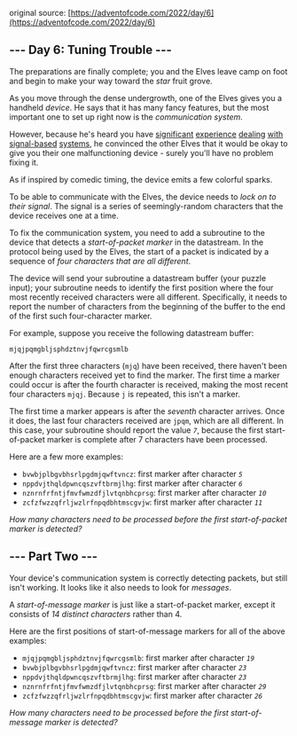 original source: [https://adventofcode.com/2022/day/6](https://adventofcode.com/2022/day/6)
## --- Day 6: Tuning Trouble ---
The preparations are finally complete; you and the Elves leave camp on foot and begin to make your way toward the <em>star</em> fruit grove.

As you move through the dense undergrowth, one of the Elves gives you a handheld <em>device</em>. He says that it has many fancy features, but the most important one to set up right now is the <em>communication system</em>.

However, because he's heard you have [significant](/2016/day/6) [experience](/2016/day/25) [dealing](/2019/day/7) [with](/2019/day/9) [signal-based](/2019/day/16) [systems](/2021/day/25), he convinced the other Elves that it would be okay to give you their one malfunctioning device - surely you'll have no problem fixing it.

As if inspired by comedic timing, the device emits a few colorful sparks.

To be able to communicate with the Elves, the device needs to <em>lock on to their signal</em>. The signal is a series of seemingly-random characters that the device receives one at a time.

To fix the communication system, you need to add a subroutine to the device that detects a <em>start-of-packet marker</em> in the datastream. In the protocol being used by the Elves, the start of a packet is indicated by a sequence of <em>four characters that are all different</em>.

The device will send your subroutine a datastream buffer (your puzzle input); your subroutine needs to identify the first position where the four most recently received characters were all different. Specifically, it needs to report the number of characters from the beginning of the buffer to the end of the first such four-character marker.

For example, suppose you receive the following datastream buffer:

<pre>
<code>mjqjpqmgbljsphdztnvjfqwrcgsmlb</code>
</pre>

After the first three characters (<code>mjq</code>) have been received, there haven't been enough characters received yet to find the marker. The first time a marker could occur is after the fourth character is received, making the most recent four characters <code>mjqj</code>. Because <code>j</code> is repeated, this isn't a marker.

The first time a marker appears is after the <em>seventh</em> character arrives. Once it does, the last four characters received are <code>jpqm</code>, which are all different. In this case, your subroutine should report the value <code><em>7</em></code>, because the first start-of-packet marker is complete after 7 characters have been processed.

Here are a few more examples:


 - <code>bvwbjplbgvbhsrlpgdmjqwftvncz</code>: first marker after character <code><em>5</em></code>
 - <code>nppdvjthqldpwncqszvftbrmjlhg</code>: first marker after character <code><em>6</em></code>
 - <code>nznrnfrfntjfmvfwmzdfjlvtqnbhcprsg</code>: first marker after character <code><em>10</em></code>
 - <code>zcfzfwzzqfrljwzlrfnpqdbhtmscgvjw</code>: first marker after character <code><em>11</em></code>

<em>How many characters need to be processed before the first start-of-packet marker is detected?</em>


## --- Part Two ---
Your device's communication system is correctly detecting packets, but still isn't working. It looks like it also needs to look for <em>messages</em>.

A <em>start-of-message marker</em> is just like a start-of-packet marker, except it consists of <em>14 distinct characters</em> rather than 4.

Here are the first positions of start-of-message markers for all of the above examples:


 - <code>mjqjpqmgbljsphdztnvjfqwrcgsmlb</code>: first marker after character <code><em>19</em></code>
 - <code>bvwbjplbgvbhsrlpgdmjqwftvncz</code>: first marker after character <code><em>23</em></code>
 - <code>nppdvjthqldpwncqszvftbrmjlhg</code>: first marker after character <code><em>23</em></code>
 - <code>nznrnfrfntjfmvfwmzdfjlvtqnbhcprsg</code>: first marker after character <code><em>29</em></code>
 - <code>zcfzfwzzqfrljwzlrfnpqdbhtmscgvjw</code>: first marker after character <code><em>26</em></code>

<em>How many characters need to be processed before the first start-of-message marker is detected?</em>


